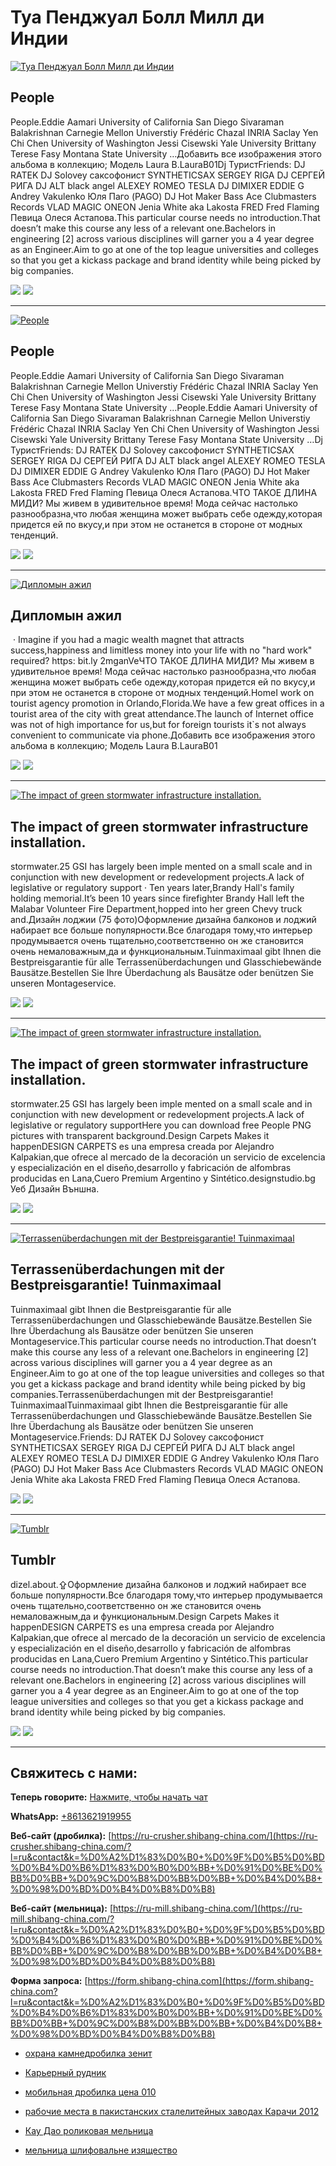 # Туа Пенджуал Болл Милл ди Индии

<a href="https://swt.shibang-china.com/?l=ru&img&k=%D0%A2%D1%83%D0%B0+%D0%9F%D0%B5%D0%BD%D0%B4%D0%B6%D1%83%D0%B0%D0%BB+%D0%91%D0%BE%D0%BB%D0%BB+%D0%9C%D0%B8%D0%BB%D0%BB+%D0%B4%D0%B8+%D0%98%D0%BD%D0%B4%D0%B8%D0%B8" target="_blank">![Туа Пенджуал Болл Милл ди Индии](http://static.shibang-china.com/all-800x300/159.jpg)</a>

## People
People.Eddie Aamari University of California San Diego Sivaraman Balakrishnan Carnegie Mellon Universtiy Fr&#233;d&#233;ric Chazal INRIA Saclay Yen Chi Chen University of Washington Jessi Cisewski Yale University Brittany Terese Fasy Montana State University …Добавить все изображения этого альбома в коллекцию; Модель Laura B.LauraB01Dj ТуристFriends: DJ RATEK DJ Solovey саксофонист SYNTHETICSAX SERGEY RIGA DJ СЕРГЕЙ РИГА DJ ALT blaсk angel ALEXEY ROMEO TESLA DJ DIMIXER EDDIE G Andrey Vakulenko Юля Паго (PAGO) DJ Hot Maker Bass Ace Clubmasters Records VLAD MAGIC ONEON Jenia White aka Lakosta FRED Fred Flaming Певица Олеся Астапова.This particular course needs no introduction.That doesn’t make this course any less of a relevant one.Bachelors in engineering [2] across various disciplines will garner you a 4 year degree as an Engineer.Aim to go at one of the top league universities and colleges so that you get a kickass package and brand identity while being picked by big companies.


<a href="https://whatsapp.shibangsoft.com/WhatsApp.php" target="_blank" title="WhatsApp">![](http://static.shibang-china.com/icon/whatsapp.png)</a> <a href="https://swt.shibang-china.com/?l=ru&icon&k=%D0%A2%D1%83%D0%B0+%D0%9F%D0%B5%D0%BD%D0%B4%D0%B6%D1%83%D0%B0%D0%BB+%D0%91%D0%BE%D0%BB%D0%BB+%D0%9C%D0%B8%D0%BB%D0%BB+%D0%B4%D0%B8+%D0%98%D0%BD%D0%B4%D0%B8%D0%B8" target="_blank">![](http://static.shibang-china.com/icon/chat-ru.png)</a>

---

<a href="https://swt.shibang-china.com/?l=ru&img&k=%D0%A2%D1%83%D0%B0+%D0%9F%D0%B5%D0%BD%D0%B4%D0%B6%D1%83%D0%B0%D0%BB+%D0%91%D0%BE%D0%BB%D0%BB+%D0%9C%D0%B8%D0%BB%D0%BB+%D0%B4%D0%B8+%D0%98%D0%BD%D0%B4%D0%B8%D0%B8" target="_blank">![People](http://static.shibang-china.com/all-800x300/315.jpg)</a>

## People
People.Eddie Aamari University of California San Diego Sivaraman Balakrishnan Carnegie Mellon Universtiy Fr&#233;d&#233;ric Chazal INRIA Saclay Yen Chi Chen University of Washington Jessi Cisewski Yale University Brittany Terese Fasy Montana State University …People.Eddie Aamari University of California San Diego Sivaraman Balakrishnan Carnegie Mellon Universtiy Fr&#233;d&#233;ric Chazal INRIA Saclay Yen Chi Chen University of Washington Jessi Cisewski Yale University Brittany Terese Fasy Montana State University …Dj ТуристFriends: DJ RATEK DJ Solovey саксофонист SYNTHETICSAX SERGEY RIGA DJ СЕРГЕЙ РИГА DJ ALT blaсk angel ALEXEY ROMEO TESLA DJ DIMIXER EDDIE G Andrey Vakulenko Юля Паго (PAGO) DJ Hot Maker Bass Ace Clubmasters Records VLAD MAGIC ONEON Jenia White aka Lakosta FRED Fred Flaming Певица Олеся Астапова.ЧТО ТАКОЕ ДЛИНА МИДИ? Мы живем в удивительное время! Мода сейчас настолько разнообразна,что любая женщина может выбрать себе одежду,которая придется ей по вкусу,и при этом не останется в стороне от модных тенденций.


<a href="https://whatsapp.shibangsoft.com/WhatsApp.php" target="_blank" title="WhatsApp">![](http://static.shibang-china.com/icon/whatsapp.png)</a> <a href="https://swt.shibang-china.com/?l=ru&icon&k=%D0%A2%D1%83%D0%B0+%D0%9F%D0%B5%D0%BD%D0%B4%D0%B6%D1%83%D0%B0%D0%BB+%D0%91%D0%BE%D0%BB%D0%BB+%D0%9C%D0%B8%D0%BB%D0%BB+%D0%B4%D0%B8+%D0%98%D0%BD%D0%B4%D0%B8%D0%B8" target="_blank">![](http://static.shibang-china.com/icon/chat-ru.png)</a>

---

<a href="https://swt.shibang-china.com/?l=ru&img&k=%D0%A2%D1%83%D0%B0+%D0%9F%D0%B5%D0%BD%D0%B4%D0%B6%D1%83%D0%B0%D0%BB+%D0%91%D0%BE%D0%BB%D0%BB+%D0%9C%D0%B8%D0%BB%D0%BB+%D0%B4%D0%B8+%D0%98%D0%BD%D0%B4%D0%B8%D0%B8" target="_blank">![Дипломын ажил](http://static.shibang-china.com/all-800x300/1166.jpg)</a>

## Дипломын ажил
&nbsp;&#0183;&#32;Imagine if you had a magic wealth magnet that attracts success,happiness and limitless money into your life with no &quot;hard work&quot; required? https: bit.ly 2mganVeЧТО ТАКОЕ ДЛИНА МИДИ? Мы живем в удивительное время! Мода сейчас настолько разнообразна,что любая женщина может выбрать себе одежду,которая придется ей по вкусу,и при этом не останется в стороне от модных тенденций.HomeI work on tourist agency promotion in Orlando,Florida.We have a few great offices in a tourist area of the city with great attendance.The launch of Internet office was not of high importance for us,but for foreign tourists it`s not always convenient to communicate via phone.Добавить все изображения этого альбома в коллекцию; Модель Laura B.LauraB01


<a href="https://whatsapp.shibangsoft.com/WhatsApp.php" target="_blank" title="WhatsApp">![](http://static.shibang-china.com/icon/whatsapp.png)</a> <a href="https://swt.shibang-china.com/?l=ru&icon&k=%D0%A2%D1%83%D0%B0+%D0%9F%D0%B5%D0%BD%D0%B4%D0%B6%D1%83%D0%B0%D0%BB+%D0%91%D0%BE%D0%BB%D0%BB+%D0%9C%D0%B8%D0%BB%D0%BB+%D0%B4%D0%B8+%D0%98%D0%BD%D0%B4%D0%B8%D0%B8" target="_blank">![](http://static.shibang-china.com/icon/chat-ru.png)</a>

---

<a href="https://swt.shibang-china.com/?l=ru&img&k=%D0%A2%D1%83%D0%B0+%D0%9F%D0%B5%D0%BD%D0%B4%D0%B6%D1%83%D0%B0%D0%BB+%D0%91%D0%BE%D0%BB%D0%BB+%D0%9C%D0%B8%D0%BB%D0%BB+%D0%B4%D0%B8+%D0%98%D0%BD%D0%B4%D0%B8%D0%B8" target="_blank">![The impact of green stormwater infrastructure installation.](http://static.shibang-china.com/all-800x300/1099.jpg)</a>

## The impact of green stormwater infrastructure installation.
stormwater.25 GSI has largely been imple mented on a small scale and in conjunction with new development or redevelopment projects.A lack of legislative or regulatory support&nbsp;&#0183;&#32;Ten years later,Brandy Hall's family holding memorial.It’s been 10 years since firefighter Brandy Hall left the Malabar Volunteer Fire Department,hopped into her green Chevy truck and.Дизайн лоджии (75 фото)Оформление дизайна балконов и лоджий набирает все больше популярности.Все благодаря тому,что интерьер продумывается очень тщательно,соответственно он же становится очень немаловажным,да и функциональным.Tuinmaximaal gibt Ihnen die Bestpreisgarantie f&#252;r alle Terrassen&#252;berdachungen und Glasschiebew&#228;nde Baus&#228;tze.Bestellen Sie Ihre &#220;berdachung als Baus&#228;tze oder ben&#252;tzen Sie unseren Montageservice.


<a href="https://whatsapp.shibangsoft.com/WhatsApp.php" target="_blank" title="WhatsApp">![](http://static.shibang-china.com/icon/whatsapp.png)</a> <a href="https://swt.shibang-china.com/?l=ru&icon&k=%D0%A2%D1%83%D0%B0+%D0%9F%D0%B5%D0%BD%D0%B4%D0%B6%D1%83%D0%B0%D0%BB+%D0%91%D0%BE%D0%BB%D0%BB+%D0%9C%D0%B8%D0%BB%D0%BB+%D0%B4%D0%B8+%D0%98%D0%BD%D0%B4%D0%B8%D0%B8" target="_blank">![](http://static.shibang-china.com/icon/chat-ru.png)</a>

---

<a href="https://swt.shibang-china.com/?l=ru&img&k=%D0%A2%D1%83%D0%B0+%D0%9F%D0%B5%D0%BD%D0%B4%D0%B6%D1%83%D0%B0%D0%BB+%D0%91%D0%BE%D0%BB%D0%BB+%D0%9C%D0%B8%D0%BB%D0%BB+%D0%B4%D0%B8+%D0%98%D0%BD%D0%B4%D0%B8%D0%B8" target="_blank">![The impact of green stormwater infrastructure installation.](http://static.shibang-china.com/all-800x300/284.jpg)</a>

## The impact of green stormwater infrastructure installation.
stormwater.25 GSI has largely been imple mented on a small scale and in conjunction with new development or redevelopment projects.A lack of legislative or regulatory supportHere you can download free People PNG pictures with transparent background.Design Carpets Makes it happenDESIGN CARPETS es una empresa creada por Alejandro Kalpakian,que ofrece al mercado de la decoraci&#243;n un servicio de excelencia y especializaci&#243;n en el dise&#241;o,desarrollo y fabricaci&#243;n de alfombras producidas en Lana,Cuero Premium Argentino y Sint&#233;tico.designstudio.bg Уеб Дизайн Външна.


<a href="https://whatsapp.shibangsoft.com/WhatsApp.php" target="_blank" title="WhatsApp">![](http://static.shibang-china.com/icon/whatsapp.png)</a> <a href="https://swt.shibang-china.com/?l=ru&icon&k=%D0%A2%D1%83%D0%B0+%D0%9F%D0%B5%D0%BD%D0%B4%D0%B6%D1%83%D0%B0%D0%BB+%D0%91%D0%BE%D0%BB%D0%BB+%D0%9C%D0%B8%D0%BB%D0%BB+%D0%B4%D0%B8+%D0%98%D0%BD%D0%B4%D0%B8%D0%B8" target="_blank">![](http://static.shibang-china.com/icon/chat-ru.png)</a>

---

<a href="https://swt.shibang-china.com/?l=ru&img&k=%D0%A2%D1%83%D0%B0+%D0%9F%D0%B5%D0%BD%D0%B4%D0%B6%D1%83%D0%B0%D0%BB+%D0%91%D0%BE%D0%BB%D0%BB+%D0%9C%D0%B8%D0%BB%D0%BB+%D0%B4%D0%B8+%D0%98%D0%BD%D0%B4%D0%B8%D0%B8" target="_blank">![Terrassen&#252;berdachungen mit der Bestpreisgarantie! Tuinmaximaal](http://static.shibang-china.com/all-800x300/687.jpg)</a>

## Terrassen&#252;berdachungen mit der Bestpreisgarantie! Tuinmaximaal
Tuinmaximaal gibt Ihnen die Bestpreisgarantie f&#252;r alle Terrassen&#252;berdachungen und Glasschiebew&#228;nde Baus&#228;tze.Bestellen Sie Ihre &#220;berdachung als Baus&#228;tze oder ben&#252;tzen Sie unseren Montageservice.This particular course needs no introduction.That doesn’t make this course any less of a relevant one.Bachelors in engineering [2] across various disciplines will garner you a 4 year degree as an Engineer.Aim to go at one of the top league universities and colleges so that you get a kickass package and brand identity while being picked by big companies.Terrassen&#252;berdachungen mit der Bestpreisgarantie! TuinmaximaalTuinmaximaal gibt Ihnen die Bestpreisgarantie f&#252;r alle Terrassen&#252;berdachungen und Glasschiebew&#228;nde Baus&#228;tze.Bestellen Sie Ihre &#220;berdachung als Baus&#228;tze oder ben&#252;tzen Sie unseren Montageservice.Friends: DJ RATEK DJ Solovey саксофонист SYNTHETICSAX SERGEY RIGA DJ СЕРГЕЙ РИГА DJ ALT blaсk angel ALEXEY ROMEO TESLA DJ DIMIXER EDDIE G Andrey Vakulenko Юля Паго (PAGO) DJ Hot Maker Bass Ace Clubmasters Records VLAD MAGIC ONEON Jenia White aka Lakosta FRED Fred Flaming Певица Олеся Астапова.


<a href="https://whatsapp.shibangsoft.com/WhatsApp.php" target="_blank" title="WhatsApp">![](http://static.shibang-china.com/icon/whatsapp.png)</a> <a href="https://swt.shibang-china.com/?l=ru&icon&k=%D0%A2%D1%83%D0%B0+%D0%9F%D0%B5%D0%BD%D0%B4%D0%B6%D1%83%D0%B0%D0%BB+%D0%91%D0%BE%D0%BB%D0%BB+%D0%9C%D0%B8%D0%BB%D0%BB+%D0%B4%D0%B8+%D0%98%D0%BD%D0%B4%D0%B8%D0%B8" target="_blank">![](http://static.shibang-china.com/icon/chat-ru.png)</a>

---

<a href="https://swt.shibang-china.com/?l=ru&img&k=%D0%A2%D1%83%D0%B0+%D0%9F%D0%B5%D0%BD%D0%B4%D0%B6%D1%83%D0%B0%D0%BB+%D0%91%D0%BE%D0%BB%D0%BB+%D0%9C%D0%B8%D0%BB%D0%BB+%D0%B4%D0%B8+%D0%98%D0%BD%D0%B4%D0%B8%D0%B8" target="_blank">![Tumblr](http://static.shibang-china.com/all-800x300/1084.jpg)</a>

## Tumblr
dizel.about.⇪️Оформление дизайна балконов и лоджий набирает все больше популярности.Все благодаря тому,что интерьер продумывается очень тщательно,соответственно он же становится очень немаловажным,да и функциональным.Design Carpets Makes it happenDESIGN CARPETS es una empresa creada por Alejandro Kalpakian,que ofrece al mercado de la decoraci&#243;n un servicio de excelencia y especializaci&#243;n en el dise&#241;o,desarrollo y fabricaci&#243;n de alfombras producidas en Lana,Cuero Premium Argentino y Sint&#233;tico.This particular course needs no introduction.That doesn’t make this course any less of a relevant one.Bachelors in engineering [2] across various disciplines will garner you a 4 year degree as an Engineer.Aim to go at one of the top league universities and colleges so that you get a kickass package and brand identity while being picked by big companies.


<a href="https://whatsapp.shibangsoft.com/WhatsApp.php" target="_blank" title="WhatsApp">![](http://static.shibang-china.com/icon/whatsapp.png)</a> <a href="https://swt.shibang-china.com/?l=ru&icon&k=%D0%A2%D1%83%D0%B0+%D0%9F%D0%B5%D0%BD%D0%B4%D0%B6%D1%83%D0%B0%D0%BB+%D0%91%D0%BE%D0%BB%D0%BB+%D0%9C%D0%B8%D0%BB%D0%BB+%D0%B4%D0%B8+%D0%98%D0%BD%D0%B4%D0%B8%D0%B8" target="_blank">![](http://static.shibang-china.com/icon/chat-ru.png)</a>

---
## Свяжитесь с нами:

**Теперь говорите:** [Нажмите, чтобы начать чат](https://swt.shibang-china.com?l=ru&contact&k=%D0%A2%D1%83%D0%B0+%D0%9F%D0%B5%D0%BD%D0%B4%D0%B6%D1%83%D0%B0%D0%BB+%D0%91%D0%BE%D0%BB%D0%BB+%D0%9C%D0%B8%D0%BB%D0%BB+%D0%B4%D0%B8+%D0%98%D0%BD%D0%B4%D0%B8%D0%B8)

**WhatsApp:**  [+8613621919955](https://whatsapp.shibangsoft.com/WhatsApp.php)

**Веб-сайт (дробилка):** [https://ru-crusher.shibang-china.com/](https://ru-crusher.shibang-china.com/?l=ru&contact&k=%D0%A2%D1%83%D0%B0+%D0%9F%D0%B5%D0%BD%D0%B4%D0%B6%D1%83%D0%B0%D0%BB+%D0%91%D0%BE%D0%BB%D0%BB+%D0%9C%D0%B8%D0%BB%D0%BB+%D0%B4%D0%B8+%D0%98%D0%BD%D0%B4%D0%B8%D0%B8)

**Веб-сайт (мельница):** [https://ru-mill.shibang-china.com/](https://ru-mill.shibang-china.com/?l=ru&contact&k=%D0%A2%D1%83%D0%B0+%D0%9F%D0%B5%D0%BD%D0%B4%D0%B6%D1%83%D0%B0%D0%BB+%D0%91%D0%BE%D0%BB%D0%BB+%D0%9C%D0%B8%D0%BB%D0%BB+%D0%B4%D0%B8+%D0%98%D0%BD%D0%B4%D0%B8%D0%B8)

**Форма запроса:** [https://form.shibang-china.com](https://form.shibang-china.com?l=ru&contact&k=%D0%A2%D1%83%D0%B0+%D0%9F%D0%B5%D0%BD%D0%B4%D0%B6%D1%83%D0%B0%D0%BB+%D0%91%D0%BE%D0%BB%D0%BB+%D0%9C%D0%B8%D0%BB%D0%BB+%D0%B4%D0%B8+%D0%98%D0%BD%D0%B4%D0%B8%D0%B8)

* [охрана камнедробилка зенит](../132/%D0%BE%D1%85%D1%80%D0%B0%D0%BD%D0%B0%20%D0%BA%D0%B0%D0%BC%D0%BD%D0%B5%D0%B4%D1%80%D0%BE%D0%B1%D0%B8%D0%BB%D0%BA%D0%B0%20%D0%B7%D0%B5%D0%BD%D0%B8%D1%82.md)

* [Карьерный рудник](../131/%D0%9A%D0%B0%D1%80%D1%8C%D0%B5%D1%80%D0%BD%D1%8B%D0%B9%20%D1%80%D1%83%D0%B4%D0%BD%D0%B8%D0%BA.md)

* [мобильная дробилка цена 010](../135/%D0%BC%D0%BE%D0%B1%D0%B8%D0%BB%D1%8C%D0%BD%D0%B0%D1%8F%20%D0%B4%D1%80%D0%BE%D0%B1%D0%B8%D0%BB%D0%BA%D0%B0%20%D1%86%D0%B5%D0%BD%D0%B0%20010.md)

* [рабочие места в пакистанских сталелитейных заводах Карачи 2012](../134/%D1%80%D0%B0%D0%B1%D0%BE%D1%87%D0%B8%D0%B5%20%D0%BC%D0%B5%D1%81%D1%82%D0%B0%20%D0%B2%20%D0%BF%D0%B0%D0%BA%D0%B8%D1%81%D1%82%D0%B0%D0%BD%D1%81%D0%BA%D0%B8%D1%85%20%D1%81%D1%82%D0%B0%D0%BB%D0%B5%D0%BB%D0%B8%D1%82%D0%B5%D0%B9%D0%BD%D1%8B%D1%85%20%D0%B7%D0%B0%D0%B2%D0%BE%D0%B4%D0%B0%D1%85%20%D0%9A%D0%B0%D1%80%D0%B0%D1%87%D0%B8%202012.md)

* [Кау Дао роликовая мельница](../135/%D0%9A%D0%B0%D1%83%20%D0%94%D0%B0%D0%BE%20%D1%80%D0%BE%D0%BB%D0%B8%D0%BA%D0%BE%D0%B2%D0%B0%D1%8F%20%D0%BC%D0%B5%D0%BB%D1%8C%D0%BD%D0%B8%D1%86%D0%B0.md)

* [мельница шлифовальне изящество](../132/%D0%BC%D0%B5%D0%BB%D1%8C%D0%BD%D0%B8%D1%86%D0%B0%20%D1%88%D0%BB%D0%B8%D1%84%D0%BE%D0%B2%D0%B0%D0%BB%D1%8C%D0%BD%D0%B5%20%D0%B8%D0%B7%D1%8F%D1%89%D0%B5%D1%81%D1%82%D0%B2%D0%BE.md)